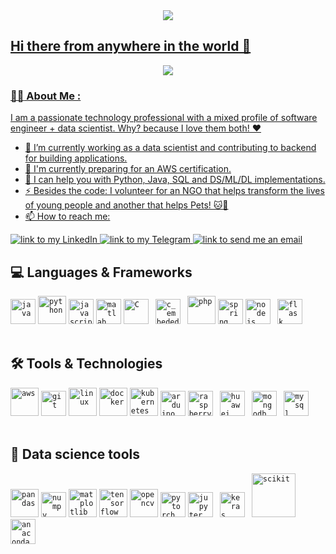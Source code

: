 <div align="center">
    <a href="https://git.io/typing-svg"><img src="https://readme-typing-svg.herokuapp.com?center=true&font=Source+Code+Pro&lines=I'm+Danilo+Alves;Software+engineer;Data+Scientist;Coffee+Lover+%3C3"</a>
</div>

<h2> Hi there from anywhere in the world 👋 </h2>
<div id="header" align="center">
  <img src="https://media.giphy.com/media/lbcLMX9B6sTsGjUmS3/giphy.gif"/>
</div>


### :man_technologist: About Me :

I am a passionate technology professional with a mixed profile of software engineer + data scientist. Why? because I love them both! ❤️
- 🔭 I’m currently working as a data scientist and contributing to backend for building applications.
- 🌱 I'm currently preparing for an AWS certification.
- 💬 I can help you with Python, Java, SQL and DS/ML/DL implementations.
- ⚡ Besides the code: I volunteer for an NGO that helps transform the lives of young people and another that helps Pets! 🐱🐶
- 📫 How to reach me: 
<a href="https://www.linkedin.com/in/danilo-alves-oliveira/">
    <img alt="link to my LinkedIn" src="https://img.shields.io/static/v1?label&message=danilo-alves&color=0A66C2&style=flat&logo=linkedin" />
</a>
<a href="https://t.me/DaniloAlves1995">
    <img alt="link to my Telegram" src="https://img.shields.io/static/v1?label&message=@chat-danilo&color=26A5E4&style=flat&logo=telegram&logoColor=whitesmoke" />
</a>
<a href="mailto:danilo.alves@ufc.br">
    <img alt="link to send me an email" src="https://img.shields.io/static/v1?label&message=danilo.alves@ufc.br&color=whitesmoke&style=flat&logo=gmail" />
</a>

<h2> 💻 Languages & Frameworks</h2>
<code><img title="Java" alt="java" width="40px" src="https://cdn.jsdelivr.net/gh/devicons/devicon/icons/java/java-original.svg" /></code>
<code><img title="Python" alt="python" width="45px" src="https://cdn.jsdelivr.net/gh/devicons/devicon/icons/python/python-original.svg" /></code>
<code><img title="JavaScript" alt="javascript" width="40px" src="https://cdn.jsdelivr.net/gh/devicons/devicon/icons/javascript/javascript-original.svg" /></code>
<code><img title="Matlab" alt="matlab" width="40px" src="https://cdn.jsdelivr.net/gh/devicons/devicon/icons/matlab/matlab-original.svg" /></code>
<code><img title="C" alt="C" width="40px" src="https://cdn.jsdelivr.net/gh/devicons/devicon/icons/c/c-original.svg" /></code>
<code> <img title="C_embeded" alt="c_embeded" width="40px" src="https://cdn.jsdelivr.net/gh/devicons/devicon/icons/embeddedc/embeddedc-original.svg" /></code>
<code> <img title="Php" alt="php" width="45px" src="https://cdn.jsdelivr.net/gh/devicons/devicon/icons/php/php-original.svg" /></code>
<code><img title="Spring" alt="spring" width="40px" src="https://cdn.jsdelivr.net/gh/devicons/devicon/icons/spring/spring-original.svg" /></code>
<code><img title="NodeJS" alt="node js" width="40px" src="https://cdn.jsdelivr.net/gh/devicons/devicon/icons/nodejs/nodejs-original.svg" /></code>
<code> <img title="Flask" alt="flask" width="40px" src="https://cdn.jsdelivr.net/gh/devicons/devicon/icons/flask/flask-original.svg" /></code>
</br></br>

<h2> 🛠️ Tools & Technologies</h2>
<code><img title="Aws" alt="aws" width="45px" src="https://cdn.jsdelivr.net/gh/devicons/devicon/icons/amazonwebservices/amazonwebservices-original.svg" /></code>
<code><img title="Git" alt="git" width="40px" src="https://cdn.jsdelivr.net/gh/devicons/devicon/icons/git/git-original.svg" /></code>
<code><img title="Linux" alt="linux" width="45px" src="https://cdn.jsdelivr.net/gh/devicons/devicon/icons/linux/linux-original.svg" /></code>
<code><img title="Docker" alt="docker" width="45px" src="https://cdn.jsdelivr.net/gh/devicons/devicon/icons/docker/docker-original.svg" /></code>
<code><img title="Kubernetes" alt="kubernetes" width="45px" src="https://cdn.jsdelivr.net/gh/devicons/devicon/icons/kubernetes/kubernetes-plain.svg" /></code>
<code><img title="Arduino" alt="arduino" width="40px" src="https://cdn.jsdelivr.net/gh/devicons/devicon/icons/arduino/arduino-original.svg" /></code>
<code><img title="Raspberry" alt="raspberry" width="40px" src="https://cdn.jsdelivr.net/gh/devicons/devicon/icons/raspberrypi/raspberrypi-original.svg" /></code>
<code> <img title="Huawei" alt="huawei" width="40px" src="https://www.vectorlogo.zone/logos/huawei/huawei-icon.svg" /></code>
<code> <img title="Mongodb" alt="mongodb" width="40px" src="https://cdn.jsdelivr.net/gh/devicons/devicon/icons/mongodb/mongodb-original.svg" /></code>
<code> <img title="Mysql" alt="mysql" width="40px" src="https://cdn.jsdelivr.net/gh/devicons/devicon/icons/mysql/mysql-original.svg" /></code>
</br></br>

<h2> 🎯 Data science tools</h2>
<code><img title="Pandas" alt="pandas" width="45px" src="https://cdn.jsdelivr.net/gh/devicons/devicon/icons/pandas/pandas-original.svg" /></code>
<code><img title="Numpy" alt="numpy" width="40px" src="https://cdn.jsdelivr.net/gh/devicons/devicon/icons/numpy/numpy-original.svg" /></code>
<code><img title="Matplotlib" alt="matplotlib" width="45px" src="https://upload.wikimedia.org/wikipedia/commons/8/84/Matplotlib_icon.svg" /></code>
<code><img title="Tensorflow" alt="tensorflow" width="45px" src="https://cdn.jsdelivr.net/gh/devicons/devicon/icons/tensorflow/tensorflow-original.svg" /></code>
<code><img title="Opencv" alt="opencv" width="45px" src="https://cdn.jsdelivr.net/gh/devicons/devicon/icons/opencv/opencv-original.svg" /></code>
<code><img title="Pytorch" alt="pytorch" width="40px" src="https://cdn.jsdelivr.net/gh/devicons/devicon/icons/pytorch/pytorch-original.svg" /></code>
<code><img title="Jupyter" alt="jupyter" width="40px" src="https://cdn.jsdelivr.net/gh/devicons/devicon/icons/jupyter/jupyter-original.svg" /></code>
<code> <img title="Keras" alt="keras" width="40px" src="https://upload.wikimedia.org/wikipedia/commons/a/ae/Keras_logo.svg" /></code>
<code> <img title="Scikit-learn" alt="scikit" width="70px" src="https://upload.wikimedia.org/wikipedia/commons/0/05/Scikit_learn_logo_small.svg" /></code>
<code> <img title="Anaconda" alt="anaconda" width="40px" src="https://cdn.jsdelivr.net/gh/devicons/devicon/icons/anaconda/anaconda-original.svg" /></code>
</br></br>

